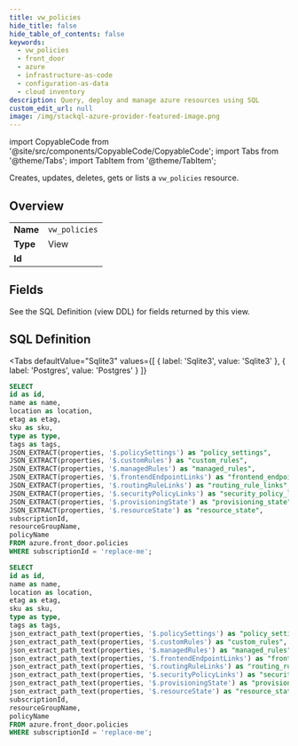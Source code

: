 ```yaml
--- 
title: vw_policies
hide_title: false
hide_table_of_contents: false
keywords:
  - vw_policies
  - front_door
  - azure
  - infrastructure-as-code
  - configuration-as-data
  - cloud inventory
description: Query, deploy and manage azure resources using SQL
custom_edit_url: null
image: /img/stackql-azure-provider-featured-image.png
---
```


import CopyableCode from '@site/src/components/CopyableCode/CopyableCode';
import Tabs from '@theme/Tabs';
import TabItem from '@theme/TabItem';

Creates, updates, deletes, gets or lists a <code>vw_policies</code> resource.

## Overview
<table><tbody>
<tr><td><b>Name</b></td><td><code>vw_policies</code></td></tr>
<tr><td><b>Type</b></td><td>View</td></tr>
<tr><td><b>Id</b></td><td><CopyableCode code="azure.front_door.vw_policies" /></td></tr>
</tbody></table>

## Fields

See the SQL Definition (view DDL) for fields returned by this view.

## SQL Definition

<Tabs
defaultValue="Sqlite3"
values={[
{ label: 'Sqlite3', value: 'Sqlite3' },
{ label: 'Postgres', value: 'Postgres' }
]}
>
<TabItem value="Sqlite3">

```sql
SELECT
id as id,
name as name,
location as location,
etag as etag,
sku as sku,
type as type,
tags as tags,
JSON_EXTRACT(properties, '$.policySettings') as "policy_settings",
JSON_EXTRACT(properties, '$.customRules') as "custom_rules",
JSON_EXTRACT(properties, '$.managedRules') as "managed_rules",
JSON_EXTRACT(properties, '$.frontendEndpointLinks') as "frontend_endpoint_links",
JSON_EXTRACT(properties, '$.routingRuleLinks') as "routing_rule_links",
JSON_EXTRACT(properties, '$.securityPolicyLinks') as "security_policy_links",
JSON_EXTRACT(properties, '$.provisioningState') as "provisioning_state",
JSON_EXTRACT(properties, '$.resourceState') as "resource_state",
subscriptionId,
resourceGroupName,
policyName
FROM azure.front_door.policies
WHERE subscriptionId = 'replace-me';
```

</TabItem>
<TabItem value="Postgres">

```sql
SELECT
id as id,
name as name,
location as location,
etag as etag,
sku as sku,
type as type,
tags as tags,
json_extract_path_text(properties, '$.policySettings') as "policy_settings",
json_extract_path_text(properties, '$.customRules') as "custom_rules",
json_extract_path_text(properties, '$.managedRules') as "managed_rules",
json_extract_path_text(properties, '$.frontendEndpointLinks') as "frontend_endpoint_links",
json_extract_path_text(properties, '$.routingRuleLinks') as "routing_rule_links",
json_extract_path_text(properties, '$.securityPolicyLinks') as "security_policy_links",
json_extract_path_text(properties, '$.provisioningState') as "provisioning_state",
json_extract_path_text(properties, '$.resourceState') as "resource_state",
subscriptionId,
resourceGroupName,
policyName
FROM azure.front_door.policies
WHERE subscriptionId = 'replace-me';
```

</TabItem>
</Tabs>
